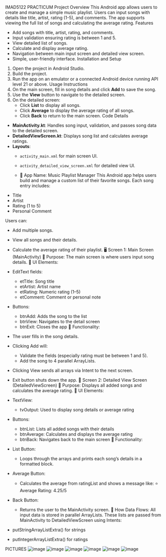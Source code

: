 IMAD5122 PRACTICUM Project Overview
This Android app allows users to create and manage a simple music playlist. Users can input songs with details like title, artist, rating (1-5), and comments. The app supports viewing the full list of songs and calculating the average rating.
Features
- Add songs with title, artist, rating, and comments.
- Input validation ensuring rating is between 1 and 5.
- View detailed list of songs.
- Calculate and display average rating.
- Navigation between main input screen and detailed view screen.
- Simple, user-friendly interface.
Installation and Setup
1. Open the project in Android Studio.
2. Build the project.
3. Run the app on an emulator or a connected Android device running API level 21 or above.
Usage Instructions
1. On the main screen, fill in song details and click **Add** to save the song.
2. Use the **View** button to navigate to the detailed screen.
3. On the detailed screen:
   - Click **List** to display all songs.
   - Click **Average** to display the average rating of all songs.
   - Click **Back** to return to the main screen.
Code Details
- **MainActivity.kt**: Handles song input, validation, and passes song data to the detailed screen.
- **DetailedViewScreen.kt**: Displays song list and calculates average ratings.
- **Layouts**:
  - `activity_main.xml` for main screen UI.
  - `activity_detailed_view_screen.xml` for detailed view UI.
 
  - 🎵 App Name: Music Playlist Manager
This Android app helps users build and manage a custom list of their favorite songs. Each song entry includes:
- Title
- Artist
- Rating (1 to 5)
- Personal Comment

Users can:
- Add multiple songs.
- View all songs and their details.
- Calculate the average rating of their playlist.
🖥️ Screen 1: Main Screen (MainActivity)
🔹 Purpose:
The main screen is where users input song details.
🔹 UI Elements:
- EditText fields:
  - etTitle: Song title
  - etArtist: Artist name
  - etRating: Numeric rating (1–5)
  - etComment: Comment or personal note

- Buttons:
  - btnAdd: Adds the song to the list
  - btnView: Navigates to the detail screen
  - btnExit: Closes the app
🔹 Functionality:
- The user fills in the song details.
- Clicking Add will:
  - Validate the fields (especially rating must be between 1 and 5).
  - Add the song to 4 parallel ArrayLists.
- Clicking View sends all arrays via Intent to the next screen.
- Exit button shuts down the app.
📄 Screen 2: Detailed View Screen (DetailedViewScreen)
🔹 Purpose:
Displays all added songs and calculates the average rating.
🔹 UI Elements:
- TextView:
  - tvOutput: Used to display song details or average rating

- Buttons:
  - btnList: Lists all added songs with their details
  - btnAverage: Calculates and displays the average rating
  - btnBack: Navigates back to the main screen
🔹 Functionality:
- List Button:
  - Loops through the arrays and prints each song’s details in a formatted block.
- Average Button:
  - Calculates the average from ratingList and shows a message like:
    ⭐ Average Rating: 4.25/5
- Back Button:
  - Returns the user to the MainActivity screen.
🔁 How Data Flows:
All input data is stored in parallel ArrayLists.
These lists are passed from MainActivity to DetailedViewScreen using Intents:
- putStringArrayListExtra() for strings
- putIntegerArrayListExtra() for ratings


PICTURES
![image](https://github.com/user-attachments/assets/6bfe52cc-26c2-467d-9ebb-7990dcf5cac7)
![image](https://github.com/user-attachments/assets/bfe5a81a-214f-435b-afa1-f71fd04dafc5)
![image](https://github.com/user-attachments/assets/285b84c5-2327-41e3-93ef-c364063caf02)
![image](https://github.com/user-attachments/assets/2ce5304a-a591-4177-ac36-cb0808629a91)
![image](https://github.com/user-attachments/assets/ad0839ef-a45c-424f-bbf2-3e566432b2d8)
![image](https://github.com/user-attachments/assets/15e0c026-9e16-4809-a020-7a0cbceb5766)






